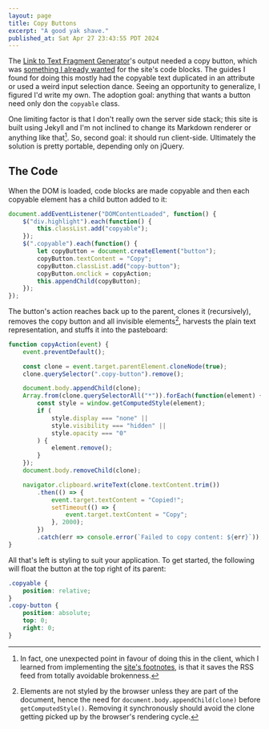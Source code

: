 ```yaml
---
layout: page
title: Copy Buttons
excerpt: "A good yak shave."
published_at: Sat Apr 27 23:43:55 PDT 2024
---
```


The [Link to Text Fragment Generator](/tool/link-to-text-fragment/#:~:text=take%20you%20directly%20to%20that%20text)'s output needed a copy button, which was [something I already wanted](https://github.com/numist/numi.st/issues/51) for the site's code blocks. The guides I found for doing this mostly had the copyable text duplicated in an attribute or used a weird input selection dance. Seeing an opportunity to generalize, I figured I'd write my own. The adoption goal: anything that wants a button need only don the `copyable` class.

One limiting factor is that I don't really own the server side stack; this site is built using Jekyll and I'm not inclined to change its Markdown renderer or anything like that[^rss]. So, second goal: it should run client-side. Ultimately the solution is pretty portable, depending only on jQuery.

## The Code

When the DOM is loaded, code blocks are made copyable and then each copyable element has a child button added to it:

``` javascript
document.addEventListener("DOMContentLoaded", function() {
    $("div.highlight").each(function() {
        this.classList.add("copyable");
    });
    $(".copyable").each(function() {
        let copyButton = document.createElement("button");
        copyButton.textContent = "Copy";
        copyButton.classList.add("copy-button");
        copyButton.onclick = copyAction;
        this.appendChild(copyButton);
    });
});
```

The button's action reaches back up to the parent, clones it (recursively), removes the copy button and all invisible elements[^viz], harvests the plain text representation, and stuffs it into the pasteboard:

``` javascript
function copyAction(event) {
    event.preventDefault();

    const clone = event.target.parentElement.cloneNode(true);
    clone.querySelector(".copy-button").remove();

    document.body.appendChild(clone);
    Array.from(clone.querySelectorAll("*")).forEach(function(element) {
        const style = window.getComputedStyle(element);
        if (
            style.display === "none" ||
            style.visibility === "hidden" ||
            style.opacity === "0"
        ) {
            element.remove();
        }
    });
    document.body.removeChild(clone);

    navigator.clipboard.writeText(clone.textContent.trim())
        .then(() => {
            event.target.textContent = "Copied!";
            setTimeout(() => {
                event.target.textContent = "Copy";
            }, 2000);
        })
        .catch(err => console.error(`Failed to copy content: ${err}`));
}
```

All that's left is styling to suit your application. To get started, the following will float the button at the top right of its parent:

``` css
.copyable {
    position: relative;
}
.copy-button {
    position: absolute;
    top: 0;
    right: 0;
}
```

[^rss]: In fact, one unexpected point in favour of doing this in the client, which I learned from implementing the [site's footnotes](https://numi.st/colophon/#:~:text=Sidebar%2Fpopover%20footnotes,-3), is that it saves the RSS feed from totally avoidable brokenness.
[^viz]: Elements are not styled by the browser unless they are part of the document, hence the need for `document.body.appendChild(clone)` before `getComputedStyle()`. Removing it synchronously should avoid the clone getting picked up by the browser's rendering cycle.

